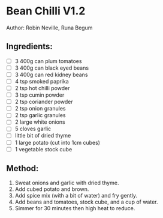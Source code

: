 # Bean Chilli V1.2
Author: Robin Neville, Runa Begum


## Ingredients:
- [ ] 3 400g can plum tomatoes
- [ ] 3 400g can black eyed beans
- [ ] 3 400g can red kidney beans
- [ ] 4 tsp smoked paprika
- [ ] 2 tsp hot chilli powder
- [ ] 3 tsp cumin powder
- [ ] 2 tsp coriander powder
- [ ] 2 tsp onion granules
- [ ] 2 tsp garlic granules
- [ ] 2 large white onions
- [ ] 5 cloves garlic
- [ ] little bit of dried thyme
- [ ] 1 large potato (cut into 1cm cubes)
- [ ] 1 vegetable stock cube

## Method:
1. Sweat onions and garlic with dried thyme.
2. Add cubed potato and brown.
3. Add spice mix (with a bit of water) and fry gently.
4. Add beans and tomatoes, stock cube, and a cup of water.
5. Simmer for 30 minutes then high heat to reduce.
